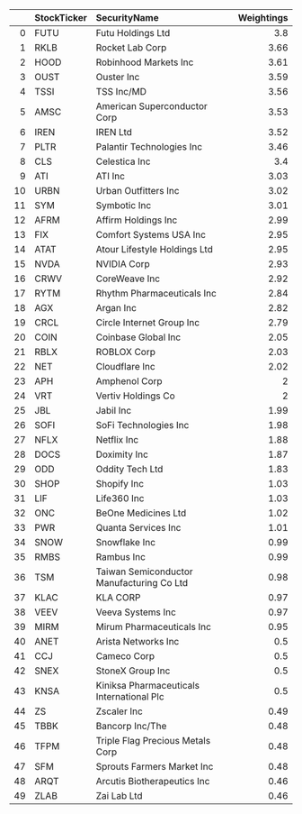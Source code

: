 |    | StockTicker   | SecurityName                              |   Weightings |
|---:|:--------------|:------------------------------------------|-------------:|
|  0 | FUTU          | Futu Holdings Ltd                         |         3.8  |
|  1 | RKLB          | Rocket Lab Corp                           |         3.66 |
|  2 | HOOD          | Robinhood Markets Inc                     |         3.61 |
|  3 | OUST          | Ouster Inc                                |         3.59 |
|  4 | TSSI          | TSS Inc/MD                                |         3.56 |
|  5 | AMSC          | American Superconductor Corp              |         3.53 |
|  6 | IREN          | IREN Ltd                                  |         3.52 |
|  7 | PLTR          | Palantir Technologies Inc                 |         3.46 |
|  8 | CLS           | Celestica Inc                             |         3.4  |
|  9 | ATI           | ATI Inc                                   |         3.03 |
| 10 | URBN          | Urban Outfitters Inc                      |         3.02 |
| 11 | SYM           | Symbotic Inc                              |         3.01 |
| 12 | AFRM          | Affirm Holdings Inc                       |         2.99 |
| 13 | FIX           | Comfort Systems USA Inc                   |         2.95 |
| 14 | ATAT          | Atour Lifestyle Holdings Ltd              |         2.95 |
| 15 | NVDA          | NVIDIA Corp                               |         2.93 |
| 16 | CRWV          | CoreWeave Inc                             |         2.92 |
| 17 | RYTM          | Rhythm Pharmaceuticals Inc                |         2.84 |
| 18 | AGX           | Argan Inc                                 |         2.82 |
| 19 | CRCL          | Circle Internet Group Inc                 |         2.79 |
| 20 | COIN          | Coinbase Global Inc                       |         2.05 |
| 21 | RBLX          | ROBLOX Corp                               |         2.03 |
| 22 | NET           | Cloudflare Inc                            |         2.02 |
| 23 | APH           | Amphenol Corp                             |         2    |
| 24 | VRT           | Vertiv Holdings Co                        |         2    |
| 25 | JBL           | Jabil Inc                                 |         1.99 |
| 26 | SOFI          | SoFi Technologies Inc                     |         1.98 |
| 27 | NFLX          | Netflix Inc                               |         1.88 |
| 28 | DOCS          | Doximity Inc                              |         1.87 |
| 29 | ODD           | Oddity Tech Ltd                           |         1.83 |
| 30 | SHOP          | Shopify Inc                               |         1.03 |
| 31 | LIF           | Life360 Inc                               |         1.03 |
| 32 | ONC           | BeOne Medicines Ltd                       |         1.02 |
| 33 | PWR           | Quanta Services Inc                       |         1.01 |
| 34 | SNOW          | Snowflake Inc                             |         0.99 |
| 35 | RMBS          | Rambus Inc                                |         0.99 |
| 36 | TSM           | Taiwan Semiconductor Manufacturing Co Ltd |         0.98 |
| 37 | KLAC          | KLA CORP                                  |         0.97 |
| 38 | VEEV          | Veeva Systems Inc                         |         0.97 |
| 39 | MIRM          | Mirum Pharmaceuticals Inc                 |         0.95 |
| 40 | ANET          | Arista Networks Inc                       |         0.5  |
| 41 | CCJ           | Cameco Corp                               |         0.5  |
| 42 | SNEX          | StoneX Group Inc                          |         0.5  |
| 43 | KNSA          | Kiniksa Pharmaceuticals International Plc |         0.5  |
| 44 | ZS            | Zscaler Inc                               |         0.49 |
| 45 | TBBK          | Bancorp Inc/The                           |         0.48 |
| 46 | TFPM          | Triple Flag Precious Metals Corp          |         0.48 |
| 47 | SFM           | Sprouts Farmers Market Inc                |         0.48 |
| 48 | ARQT          | Arcutis Biotherapeutics Inc               |         0.46 |
| 49 | ZLAB          | Zai Lab Ltd                               |         0.46 |